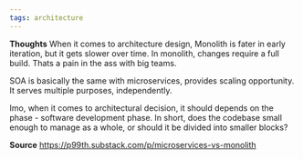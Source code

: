 ```yaml
---
tags: architecture
---
```


**Thoughts**
When it comes to architecture design, Monolith is fater in early iteration, but it gets slower over time. In monolith, changes require a full build. Thats a pain in the ass with big teams. 

SOA is basically the same with microservices, provides scaling opportunity. It serves multiple purposes, independently.

Imo, when it comes to architectural decision, it should depends on the phase - software development phase. In short, does the codebase small enough to manage as a whole, or should it be divided into smaller blocks?

**Source**
https://p99th.substack.com/p/microservices-vs-monolith
